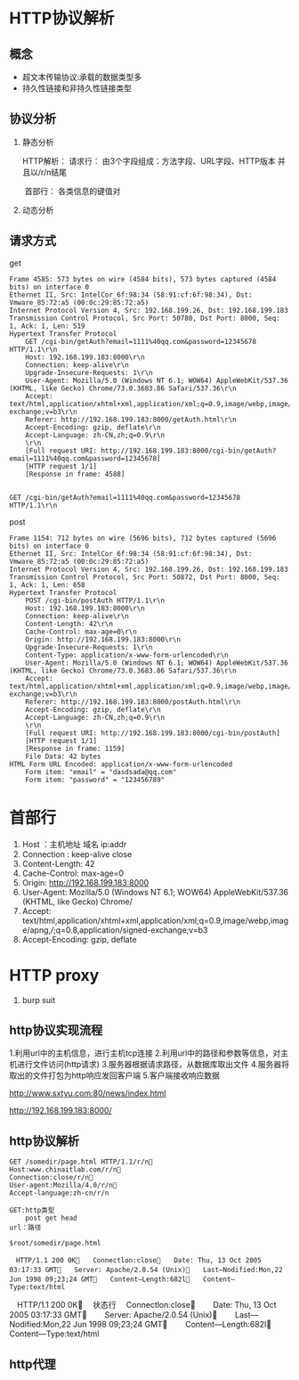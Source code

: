 #   HTTP协议解析

## 概念
* 超文本传输协议:承载的数据类型多
* 持久性链接和非持久性链接类型


## 协议分析
1. 静态分析

   HTTP解析：
       请求行： 由3个字段组成：方法字段、URL字段、HTTP版本 并且以/r/n结尾 

   ​	首部行：  各类信息的键值对

2. 动态分析

## 请求方式

get 

```
Frame 4585: 573 bytes on wire (4584 bits), 573 bytes captured (4584 bits) on interface 0
Ethernet II, Src: IntelCor_6f:98:34 (58:91:cf:6f:98:34), Dst: Vmware_85:72:a5 (00:0c:29:85:72:a5)
Internet Protocol Version 4, Src: 192.168.199.26, Dst: 192.168.199.183
Transmission Control Protocol, Src Port: 50780, Dst Port: 8000, Seq: 1, Ack: 1, Len: 519
Hypertext Transfer Protocol
    GET /cgi-bin/getAuth?email=1111%40qq.com&password=12345678 HTTP/1.1\r\n
    Host: 192.168.199.183:8000\r\n
    Connection: keep-alive\r\n
    Upgrade-Insecure-Requests: 1\r\n
    User-Agent: Mozilla/5.0 (Windows NT 6.1; WOW64) AppleWebKit/537.36 (KHTML, like Gecko) Chrome/73.0.3683.86 Safari/537.36\r\n
    Accept: text/html,application/xhtml+xml,application/xml;q=0.9,image/webp,image/apng,*/*;q=0.8,application/signed-exchange;v=b3\r\n
    Referer: http://192.168.199.183:8000/getAuth.html\r\n
    Accept-Encoding: gzip, deflate\r\n
    Accept-Language: zh-CN,zh;q=0.9\r\n
    \r\n
    [Full request URI: http://192.168.199.183:8000/cgi-bin/getAuth?email=1111%40qq.com&password=12345678]
    [HTTP request 1/1]
    [Response in frame: 4588]
    
    
GET /cgi-bin/getAuth?email=1111%40qq.com&password=12345678 HTTP/1.1\r\n
```

post

```
Frame 1154: 712 bytes on wire (5696 bits), 712 bytes captured (5696 bits) on interface 0
Ethernet II, Src: IntelCor_6f:98:34 (58:91:cf:6f:98:34), Dst: Vmware_85:72:a5 (00:0c:29:85:72:a5)
Internet Protocol Version 4, Src: 192.168.199.26, Dst: 192.168.199.183
Transmission Control Protocol, Src Port: 50872, Dst Port: 8000, Seq: 1, Ack: 1, Len: 658
Hypertext Transfer Protocol
    POST /cgi-bin/postAuth HTTP/1.1\r\n
    Host: 192.168.199.183:8000\r\n
    Connection: keep-alive\r\n
    Content-Length: 42\r\n
    Cache-Control: max-age=0\r\n
    Origin: http://192.168.199.183:8000\r\n
    Upgrade-Insecure-Requests: 1\r\n
    Content-Type: application/x-www-form-urlencoded\r\n
    User-Agent: Mozilla/5.0 (Windows NT 6.1; WOW64) AppleWebKit/537.36 (KHTML, like Gecko) Chrome/73.0.3683.86 Safari/537.36\r\n
    Accept: text/html,application/xhtml+xml,application/xml;q=0.9,image/webp,image/apng,*/*;q=0.8,application/signed-exchange;v=b3\r\n
    Referer: http://192.168.199.183:8000/postAuth.html\r\n
    Accept-Encoding: gzip, deflate\r\n
    Accept-Language: zh-CN,zh;q=0.9\r\n
    \r\n
    [Full request URI: http://192.168.199.183:8000/cgi-bin/postAuth]
    [HTTP request 1/1]
    [Response in frame: 1159]
    File Data: 42 bytes
HTML Form URL Encoded: application/x-www-form-urlencoded
    Form item: "email" = "dasdsada@qq.com"
    Form item: "password" = "123456789"

```



# 首部行

1. Host ：主机地址  域名   ip:addr
2. Connection : keep-alive       close
3. Content-Length: 42
4. Cache-Control: max-age=0
5. Origin: http://192.168.199.183:8000
6. User-Agent: Mozilla/5.0 (Windows NT 6.1; WOW64) AppleWebKit/537.36 (KHTML, like Gecko) Chrome/
7. Accept: text/html,application/xhtml+xml,application/xml;q=0.9,image/webp,image/apng,*/*;q=0.8,application/signed-exchange;v=b3
8. Accept-Encoding: gzip, deflate



# HTTP proxy

1. burp suit 

## http协议实现流程
1.利用url中的主机信息，进行主机tcp连接
2.利用url中的路径和参数等信息，对主机进行文件访问(http请求)
3.服务器根据请求路径，从数据库取出文件
4.服务器将取出的文件打包为http响应发回客户端
5.客户端接收响应数据

http://www.sxtyu.com:80/news/index.html

http://192.168.199.183:8000/

## http协议解析
```
GET /somedir/page.html HTTP/1.1/r/n　　
Host:www.chinaitlab.com/r/n　
Connection:close/r/n　
User-agent:Mozilla/4.0/r/n　　
Accept-language:zh-cn/r/n

GET:http类型 
	post get head 
url：路径

$root/somedir/page.html 

　HTTP/1.1 200 0K　　Connectlon:close　　Date: Thu, 13 Oct 2005 03:17:33 GMT　　Server: Apache/2.0.54 (Unix)　　Last—Nodified:Mon,22 Jun 1998 09;23;24 GMT　　Content—Length:682l　　Content—Type:text/html	

```


　HTTP/1.1 200 0K　  状态行
　Connectlon:close　
　Date: Thu, 13 Oct 2005 03:17:33 GMT　
　Server: Apache/2.0.54 (Unix)　
　Last—Nodified:Mon,22 Jun 1998 09;23;24 GMT　
　Content—Length:682l　
　Content—Type:text/html


## http代理

